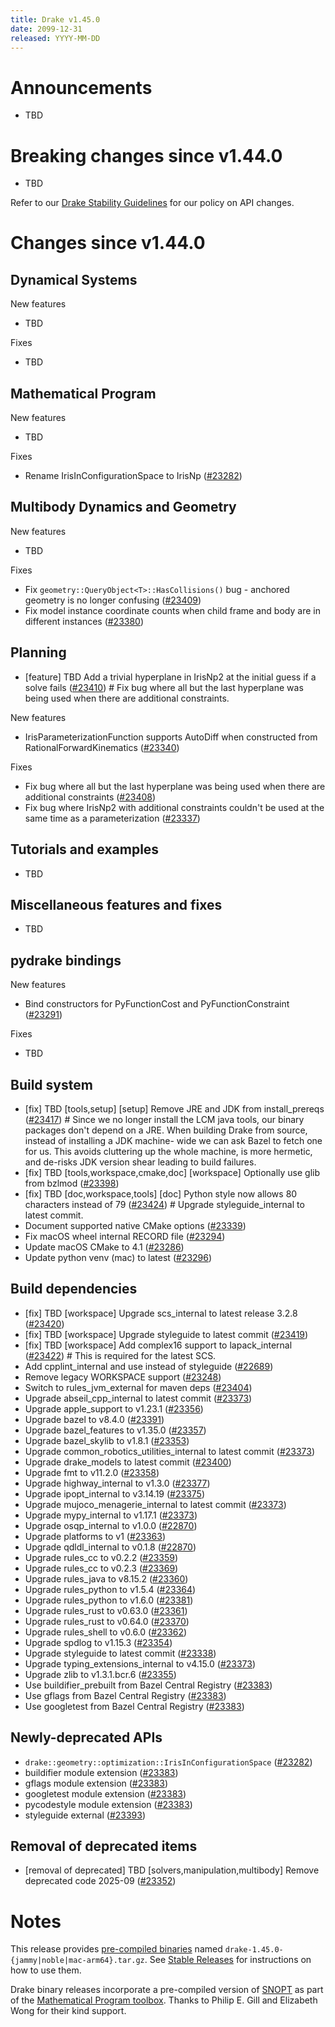 ```yaml
---
title: Drake v1.45.0
date: 2099-12-31
released: YYYY-MM-DD
---
```


# Announcements

* TBD

# Breaking changes since v1.44.0

* TBD

Refer to our [Drake Stability Guidelines](/stable.html) for our policy
on API changes.

# Changes since v1.44.0

## Dynamical Systems

<!-- <relnotes for systems go here> -->


New features

* TBD

Fixes

* TBD

## Mathematical Program

<!-- <relnotes for solvers go here> -->


New features

* TBD

Fixes

* Rename IrisInConfigurationSpace to IrisNp ([#23282][_#23282])

## Multibody Dynamics and Geometry

<!-- <relnotes for geometry,multibody go here> -->


New features

* TBD

Fixes

* Fix `geometry::QueryObject<T>::HasCollisions()` bug - anchored geometry is no longer confusing ([#23409][_#23409])
* Fix model instance coordinate counts when child frame and body are in different instances ([#23380][_#23380])

## Planning

<!-- <relnotes for planning go here> -->

* [feature] TBD Add a trivial hyperplane in IrisNp2 at the initial guess if a solve fails ([#23410][_#23410])  # Fix bug where all but the last hyperplane was being used when there are additional constraints.

New features

* IrisParameterizationFunction supports AutoDiff when constructed from RationalForwardKinematics ([#23340][_#23340])

Fixes

* Fix bug where all but the last hyperplane was being used when there are additional constraints ([#23408][_#23408])
* Fix bug where IrisNp2 with additional constraints couldn't be used at the same time as a parameterization ([#23337][_#23337])

## Tutorials and examples

<!-- <relnotes for examples,tutorials go here> -->

* TBD

## Miscellaneous features and fixes

<!-- <relnotes for common,math,lcm,lcmtypes,manipulation,perception,visualization go here> -->

* TBD

## pydrake bindings

<!-- <relnotes for bindings go here> -->


New features

* Bind constructors for PyFunctionCost and PyFunctionConstraint ([#23291][_#23291])

Fixes

* TBD

## Build system

<!-- <relnotes for cmake,doc,setup,third_party,tools go here> -->

* [fix] TBD [tools,setup] [setup] Remove JRE and JDK from install_prereqs ([#23417][_#23417])  # Since we no longer install the LCM java tools, our binary packages don't depend on a JRE. When building Drake from source, instead of installing a JDK machine- wide we can ask Bazel to fetch one for us. This avoids cluttering up the whole machine, is more hermetic, and de-risks JDK version shear leading to build failures.
* [fix] TBD [tools,workspace,cmake,doc] [workspace] Optionally use glib from bzlmod ([#23398][_#23398])
* [fix] TBD [doc,workspace,tools] [doc] Python style now allows 80 characters instead of 79 ([#23424][_#23424])  # Upgrade styleguide_internal to latest commit.
* Document supported native CMake options ([#23339][_#23339])
* Fix macOS wheel internal RECORD file ([#23294][_#23294])
* Update macOS CMake to 4.1 ([#23286][_#23286])
* Update python venv (mac) to latest ([#23296][_#23296])

## Build dependencies

<!-- <relnotes for workspace go here> -->

* [fix] TBD [workspace] Upgrade scs_internal to latest release 3.2.8 ([#23420][_#23420])
* [fix] TBD [workspace] Upgrade styleguide to latest commit ([#23419][_#23419])
* [fix] TBD [workspace] Add complex16 support to lapack_internal ([#23422][_#23422])  # This is required for the latest SCS.
* Add cpplint_internal and use instead of styleguide ([#22689][_#22689])
* Remove legacy WORKSPACE support ([#23248][_#23248])
* Switch to rules_jvm_external for maven deps ([#23404][_#23404])
* Upgrade abseil_cpp_internal to latest commit ([#23373][_#23373])
* Upgrade apple_support to v1.23.1 ([#23356][_#23356])
* Upgrade bazel to v8.4.0 ([#23391][_#23391])
* Upgrade bazel_features to v1.35.0 ([#23357][_#23357])
* Upgrade bazel_skylib to v1.8.1 ([#23353][_#23353])
* Upgrade common_robotics_utilities_internal to latest commit ([#23373][_#23373])
* Upgrade drake_models to latest commit ([#23400][_#23400])
* Upgrade fmt to v11.2.0 ([#23358][_#23358])
* Upgrade highway_internal to v1.3.0 ([#23377][_#23377])
* Upgrade ipopt_internal to v3.14.19 ([#23375][_#23375])
* Upgrade mujoco_menagerie_internal to latest commit ([#23373][_#23373])
* Upgrade mypy_internal to v1.17.1 ([#23373][_#23373])
* Upgrade osqp_internal to v1.0.0 ([#22870][_#22870])
* Upgrade platforms to v1 ([#23363][_#23363])
* Upgrade qdldl_internal to v0.1.8 ([#22870][_#22870])
* Upgrade rules_cc to v0.2.2 ([#23359][_#23359])
* Upgrade rules_cc to v0.2.3 ([#23369][_#23369])
* Upgrade rules_java to v8.15.2 ([#23360][_#23360])
* Upgrade rules_python to v1.5.4 ([#23364][_#23364])
* Upgrade rules_python to v1.6.0 ([#23381][_#23381])
* Upgrade rules_rust to v0.63.0 ([#23361][_#23361])
* Upgrade rules_rust to v0.64.0 ([#23370][_#23370])
* Upgrade rules_shell to v0.6.0 ([#23362][_#23362])
* Upgrade spdlog to v1.15.3 ([#23354][_#23354])
* Upgrade styleguide to latest commit ([#23338][_#23338])
* Upgrade typing_extensions_internal to v4.15.0 ([#23373][_#23373])
* Upgrade zlib to v1.3.1.bcr.6 ([#23355][_#23355])
* Use buildifier_prebuilt from Bazel Central Registry ([#23383][_#23383])
* Use gflags from Bazel Central Registry ([#23383][_#23383])
* Use googletest from Bazel Central Registry ([#23383][_#23383])

## Newly-deprecated APIs

* `drake::geometry::optimization::IrisInConfigurationSpace` ([#23282][_#23282])
* buildifier module extension ([#23383][_#23383])
* gflags module extension ([#23383][_#23383])
* googletest module extension ([#23383][_#23383])
* pycodestyle module extension ([#23383][_#23383])
* styleguide external ([#23393][_#23393])

## Removal of deprecated items

* [removal of deprecated] TBD [solvers,manipulation,multibody] Remove deprecated code 2025-09 ([#23352][_#23352])

# Notes


This release provides [pre-compiled binaries](https://github.com/RobotLocomotion/drake/releases/tag/v1.45.0) named
``drake-1.45.0-{jammy|noble|mac-arm64}.tar.gz``. See [Stable Releases](/from_binary.html#stable-releases) for instructions on how to use them.

Drake binary releases incorporate a pre-compiled version of [SNOPT](https://ccom.ucsd.edu/~optimizers/solvers/snopt/) as part of the
[Mathematical Program toolbox](https://drake.mit.edu/doxygen_cxx/group__solvers.html). Thanks to
Philip E. Gill and Elizabeth Wong for their kind support.

<!-- <begin issue links> -->
[_#22689]: https://github.com/RobotLocomotion/drake/pull/22689
[_#22870]: https://github.com/RobotLocomotion/drake/pull/22870
[_#23248]: https://github.com/RobotLocomotion/drake/pull/23248
[_#23282]: https://github.com/RobotLocomotion/drake/pull/23282
[_#23286]: https://github.com/RobotLocomotion/drake/pull/23286
[_#23291]: https://github.com/RobotLocomotion/drake/pull/23291
[_#23294]: https://github.com/RobotLocomotion/drake/pull/23294
[_#23296]: https://github.com/RobotLocomotion/drake/pull/23296
[_#23337]: https://github.com/RobotLocomotion/drake/pull/23337
[_#23338]: https://github.com/RobotLocomotion/drake/pull/23338
[_#23339]: https://github.com/RobotLocomotion/drake/pull/23339
[_#23340]: https://github.com/RobotLocomotion/drake/pull/23340
[_#23352]: https://github.com/RobotLocomotion/drake/pull/23352
[_#23353]: https://github.com/RobotLocomotion/drake/pull/23353
[_#23354]: https://github.com/RobotLocomotion/drake/pull/23354
[_#23355]: https://github.com/RobotLocomotion/drake/pull/23355
[_#23356]: https://github.com/RobotLocomotion/drake/pull/23356
[_#23357]: https://github.com/RobotLocomotion/drake/pull/23357
[_#23358]: https://github.com/RobotLocomotion/drake/pull/23358
[_#23359]: https://github.com/RobotLocomotion/drake/pull/23359
[_#23360]: https://github.com/RobotLocomotion/drake/pull/23360
[_#23361]: https://github.com/RobotLocomotion/drake/pull/23361
[_#23362]: https://github.com/RobotLocomotion/drake/pull/23362
[_#23363]: https://github.com/RobotLocomotion/drake/pull/23363
[_#23364]: https://github.com/RobotLocomotion/drake/pull/23364
[_#23369]: https://github.com/RobotLocomotion/drake/pull/23369
[_#23370]: https://github.com/RobotLocomotion/drake/pull/23370
[_#23373]: https://github.com/RobotLocomotion/drake/pull/23373
[_#23375]: https://github.com/RobotLocomotion/drake/pull/23375
[_#23377]: https://github.com/RobotLocomotion/drake/pull/23377
[_#23380]: https://github.com/RobotLocomotion/drake/pull/23380
[_#23381]: https://github.com/RobotLocomotion/drake/pull/23381
[_#23383]: https://github.com/RobotLocomotion/drake/pull/23383
[_#23391]: https://github.com/RobotLocomotion/drake/pull/23391
[_#23393]: https://github.com/RobotLocomotion/drake/pull/23393
[_#23398]: https://github.com/RobotLocomotion/drake/pull/23398
[_#23400]: https://github.com/RobotLocomotion/drake/pull/23400
[_#23404]: https://github.com/RobotLocomotion/drake/pull/23404
[_#23408]: https://github.com/RobotLocomotion/drake/pull/23408
[_#23409]: https://github.com/RobotLocomotion/drake/pull/23409
[_#23410]: https://github.com/RobotLocomotion/drake/pull/23410
[_#23417]: https://github.com/RobotLocomotion/drake/pull/23417
[_#23419]: https://github.com/RobotLocomotion/drake/pull/23419
[_#23420]: https://github.com/RobotLocomotion/drake/pull/23420
[_#23422]: https://github.com/RobotLocomotion/drake/pull/23422
[_#23424]: https://github.com/RobotLocomotion/drake/pull/23424
<!-- <end issue links> -->

<!--
  Current oldest_commit c42ecc52288850fad9c171218538eadb201c0b6b (exclusive).
  Current newest_commit 9e2f4ba8e3c69a4ea15a22b3b5391fc4d6aea342 (inclusive).
-->
